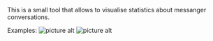 This is a small tool that allows to visualise statistics about messanger conversations.

Examples:
![picture alt](https://i.imgur.com/8JgQCFH.png "Title is optional")
![picture alt](https://i.imgur.com/Su4VXrf.png "Title is optional")
